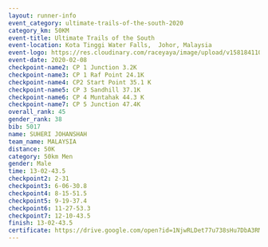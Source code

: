 ```yaml
--- 
layout: runner-info 
event_category: ultimate-trails-of-the-south-2020 
category_km: 50KM 
event-title: Ultimate Trails of the South 
event-location: Kota Tinggi Water Falls,  Johor, Malaysia 
event-logo: https://res.cloudinary.com/raceyaya/image/upload/v1581841103/logo/2020/ultimate-trails-2020_i93dfj.jpg 
event-date: 2020-02-08 
checkpoint-name2: CP 1 Junction 3.2K 
checkpoint-name3: CP 1 Raf Point 24.1K 
checkpoint-name4: CP2 Start Point 35.1 K 
checkpoint-name5: CP 3 Sandhill 37.1K 
checkpoint-name6: CP 4 Muntahak 44.3 K 
checkpoint-name7: CP 5 Junction 47.4K 
overall_rank: 45
gender_rank: 38
bib: 5017
name: SUHERI JOHANSHAH
team_name: MALAYSIA
distance: 50K
category: 50km Men
gender: Male
time: 13-02-43.5
checkpoint2: 2-31
checkpoint3: 6-06-30.8
checkpoint4: 8-15-51.5
checkpoint5: 9-19-37.4
checkpoint6: 11-27-53.3
checkpoint7: 12-10-43.5
finish: 13-02-43.5
certificate: https://drive.google.com/open?id=1NjwRLDet77u738sHu7DbA3RMmL7QM3F_
--- 
```


